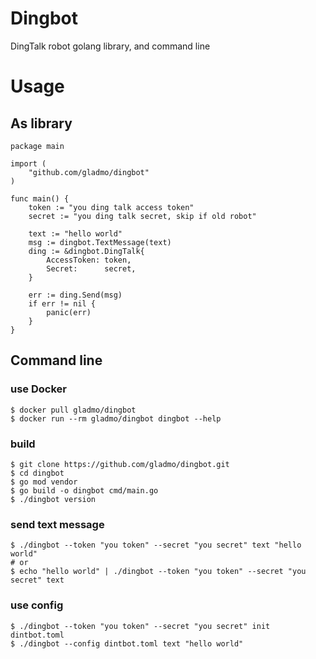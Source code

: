 # Dingbot
DingTalk robot golang library, and command line

# Usage
## As library
```golang
package main

import (
	"github.com/gladmo/dingbot"
)

func main() {
	token := "you ding talk access token"
	secret := "you ding talk secret, skip if old robot"

	text := "hello world"
	msg := dingbot.TextMessage(text)
	ding := &dingbot.DingTalk{
		AccessToken: token,
		Secret:      secret,
	}

	err := ding.Send(msg)
	if err != nil {
		panic(err)
	}
}
```

## Command line
### use Docker
```shell script
$ docker pull gladmo/dingbot
$ docker run --rm gladmo/dingbot dingbot --help
```

### build
```shell script
$ git clone https://github.com/gladmo/dingbot.git
$ cd dingbot
$ go mod vendor
$ go build -o dingbot cmd/main.go
$ ./dingbot version
```

### send text message
```shell script
$ ./dingbot --token "you token" --secret "you secret" text "hello world"
# or
$ echo "hello world" | ./dingbot --token "you token" --secret "you secret" text
```

### use config 
```shell script
$ ./dingbot --token "you token" --secret "you secret" init dintbot.toml
$ ./dingbot --config dintbot.toml text "hello world"
```